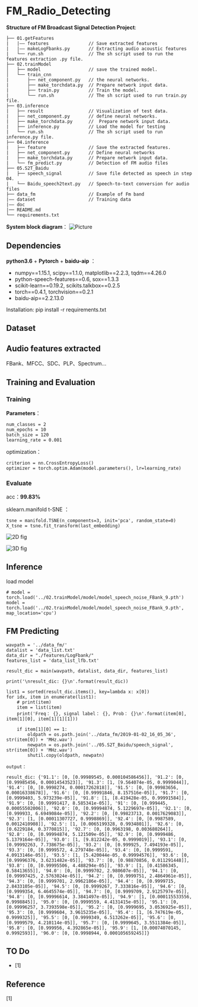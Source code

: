 # FM_Radio_Detecting

**Structure of FM Broadcast Signal Detection Project**:

    ├── 01.getFeatures
    |   |—— features               // Save extracted features
    |   |—— makeLogFbanks.py       // Extracting audio acoustic features
    |   └── run.sh                 // The sh script used to run the features extraction .py file.
    ├── 02.trainModel         
    │   ├── model                  // save the trained model. 
    │   └── train_cnn     
    |       ├── net_component.py   // the neural networks.
    |       ├── make_torchdata.py  // Prepare network input data.
    |       ├── train.py           // Train the model. 
    |       └── run.sh             // The sh script used to run train.py file.  
    ├── 03.inference 
    |   ├── result                 // Visualization of test data.   
    |   ├── net_component.py       // define neural networks.
    |   ├── make_torchdata.py      //  Prepare network input data.
    |   ├── inference.py           // Load the model for testing
    |   └── run.sh                 // The sh script used to run inference.py file.
    ├── 04.inference 
    |   ├── feature                // Save the extracted features. 
    |   ├── net_component.py       // Define neural networks
    |   ├── make_torchdata.py      // Prepare network input data. 
    |   └── fm_predict.py          // Detection of FM audio files
    ├── 05.S2T_Baidu 
    |   ├── speech_signal          // Save file detected as speech in step 04. 
    |   └── Baidu_speech2text.py   // Speech-to-text conversion for audio files
    ├── data_fm                    // Example of Fm band
    |—— dataset                    // Training data
    |—— doc                        
    |── README.md
    └── requirements.txt             
  
**System block diagram**：
![Picture](./docs/1.png)

## Dependencies

**python3.6** + **Pytorch** + **baidu-aip** ：

* numpy==1.15.1, scipy==1.1.0, matplotlib==2.2.3, tqdm==4.26.0
* python-speech-features==0.6, sox==1.3.3
* scikit-learn==0.19.2, scikits.talkbox==0.2.5 
* torch==0.4.1, torchvision==0.2.1
* baidu-aip==2.2.13.0

Installation: pip install -r requirements.txt

## Dataset


## Audio features extracted
FBank、MFCC、SDC、PLP、Spectrum...

## Training and Evaluation

### Training

**Parameters**：

    num_classes = 2
    num_epochs = 10
    batch_size = 120
    learning_rate = 0.001
        
optimization：

    criterion = nn.CrossEntropyLoss()
    optimizer = torch.optim.Adam(model.parameters(), lr=learning_rate)

### Evaluate
acc：**99.83%** 

sklearn.manifold t-SNE ：

    tsne = manifold.TSNE(n_components=3, init='pca', random_state=0)
    X_tsne = tsne.fit_transform(last_embedding)

![2D fig](./docs/3.gif)

![3D fig](./docs/4.gif)


## Inference
load model

    # model = torch.load('../02.trainModel/model/model_speech_noise_FBank_9.pth')
    model = torch.load('../02.trainModel/model/model_speech_noise_FBank_9.pth', map_location='cpu')

## FM Predicting

    wavpath = '../data_fm/'
    datalist = 'data_list.txt'
    data_dir = "./features/LogFbank/"
    features_list = 'data_list_lfb.txt'

    result_dic = main(wavpath, datalist, data_dir, features_list)

    print('\nresult_dic: {}\n'.format(result_dic))

    list1 = sorted(result_dic.items(), key=lambda x: x[0])
    for idx, item in enumerate(list1):
        # print(item)
        item = list(item)
        print('Freq： {}, signal label： {}, Prob： {}\n'.format(item[0], item[1][0], item[1][1][1]))

        if item[1][0] == 1:
            oldpath = os.path.join('../data_fm/2019-01-02_16_05_36', str(item[0]) + 'MHz.wav')
            newpatn = os.path.join('../05.S2T_Baidu/speech_signal', str(item[0]) + 'MHz.wav')
            shutil.copy(oldpath, newpatn)
    
    output：
         
    result_dic: {'91.1': [0, [0.99989545, 0.000104586456]], '91.2': [0, [0.99985456, 0.00014543523]], '91.3': [1, [9.564074e-05, 0.9999044]], '91.4': [0, [0.9998274, 0.00017262818]], '91.5': [0, [0.99983656, 0.00016338678]], '91.6': [0, [0.99991846, 8.157516e-05]], '91.7': [0, [0.9999403, 5.973239e-05]], '91.8': [1, [8.419428e-05, 0.99991584]], '91.9': [0, [0.99991417, 8.585341e-05]], '91': [0, [0.999445, 0.00055502006]], '92.0': [0, [0.99994874, 5.1229697e-05]], '92.1': [0, [0.999933, 6.6949084e-05]], '92.2': [0, [0.99823713, 0.0017629083]], '92.3': [1, [0.00011307727, 0.9998869]], '92.4': [0, [0.9987589, 0.0012410908]], '92.5': [1, [0.0065199328, 0.9934801]], '92.6': [0, [0.6229184, 0.3770815]], '92.7': [0, [0.9963198, 0.003680264]], '92.8': [0, [0.99994874, 5.121509e-05]], '92.9': [0, [0.9999486, 5.1379164e-05]], '93.0': [1, [9.812242e-05, 0.9999019]], '93.1': [0, [0.99992263, 7.738675e-05]], '93.2': [0, [0.999925, 7.494193e-05]], '93.3': [0, [0.9999572, 4.279748e-05]], '93.4': [0, [0.9999591, 4.0913146e-05]], '93.5': [1, [5.420044e-05, 0.99994576]], '93.6': [0, [0.99996376, 3.6231482e-05]], '93.7': [0, [0.98870856, 0.011291448]], '93.8': [0, [0.99995506, 4.488294e-05]], '93.9': [1, [0.41586345, 0.58413655]], '94.0': [0, [0.9999702, 2.980607e-05]], '94.1': [0, [0.99997425, 2.5763024e-05]], '94.2': [0, [0.9999751, 2.4864961e-05]], '94.3': [0, [0.9999701, 2.9962186e-05]], '94.4': [0, [0.9999715, 2.8433105e-05]], '94.5': [0, [0.9999267, 7.333816e-05]], '94.6': [0, [0.9999354, 6.4645574e-05]], '94.7': [0, [0.9999709, 2.9125797e-05]], '94.8': [0, [0.99996614, 3.3841497e-05]], '94.9': [1, [0.000115533556, 0.9998845]], '95.0': [0, [0.9999559, 4.4131415e-05]], '95.1': [0, [0.99996257, 3.7393598e-05]], '95.2': [0, [0.9999695, 3.0536925e-05]], '95.3': [0, [0.9999604, 3.9615235e-05]], '95.4': [1, [6.747619e-05, 0.9999325]], '95.5': [0, [0.9999349, 6.513262e-05]], '95.6': [0, [0.9999579, 4.210114e-05]], '95.7': [0, [0.9999645, 3.5511384e-05]], '95.8': [0, [0.999956, 4.392865e-05]], '95.9': [1, [0.00074070145, 0.9992593]], '96.0': [0, [0.9998944, 0.000105659245]]}

## TO Do
- [1]

## Reference
[1]
